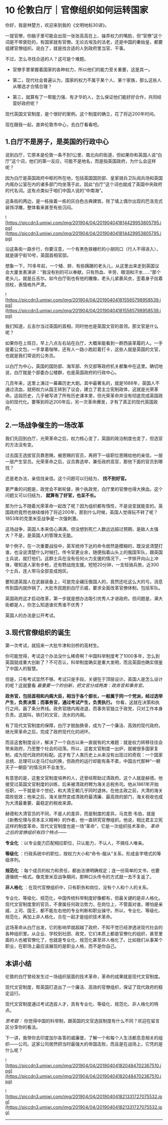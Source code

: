 # 10 伦敦白厅｜官僚组织如何运转国家

你好，我是林楚方，欢迎来到我的《文明地标30讲》。

一提官僚，你脑子里可能会出现一张张高高在上、操弄权力的嘴脸，但“官僚”这个词是不带褒贬的，有国家就有官僚。无论古埃及的法老，还是中国的秦始皇，都要组建官僚组织。说白了，就是找合适的人到政府里当官、干事。

不过，怎么寻找合适的人？这可是个难题。

* 官僚手里掌握着国家的各种权力，所以他们的能力至关重要，这是其一。

* 第二，现代社会普遍认为，国家的权力不属于某个人、某个家族，那么这些人从哪选才合情合理？

* 第三，就算有了一帮能力强、有才华的人，怎么保证他们能好好合作，共同经营好政府呢？

现代英国文官制度，是个很好的案例。这个制度的确立，花了将近200年时间。

现在跟我一起，直奔伦敦市中心，去白厅看看吧。

## 1.白厅不是房子，是英国的行政中心

说到白厅，它原本是伦敦一条不到1公里、南北向的街道，但如果你和英国人说“白厅”这个词，他们的第一反应，可能不是地名，而是指英国政府，为什么会这样呢？

因为白厅是英国政府中枢的所在地，包括英国国防部、皇家骑兵卫队阅兵场和英国内阁办公室在内的诸多部门均坐落于此，因此“白厅”这个词也就成了英国中央政府的代名词。这有点类似于咱们中国人说的“中南海”。

这条街的两边，是一栋挨着一栋的灰白色古典建筑，除了墙上偶尔出现的巴洛克式装饰浮雕，整体看来甚至有些沉闷。

![https://piccdn3.umiwi.com/img/201904/04/201904041814429953805795.jpg](https://piccdn3.umiwi.com/img/201904/04/201904041814429953805795.jpg)

沿这条街一路步行，你要注意，一个有黑色铁栅栏的小胡同口（行人不得进入），就是唐宁街10号，英国首相官邸。

想象一下，70多年前，一个矮、胖、有些蹒跚的老头儿，从这里出来走到英国议会大厦发表演讲：“我没有别的可以奉献，只有热血、辛劳、眼泪和汗水……”那个老头儿，就是丘吉尔。如今白厅街也有他的雕像，老头儿紧裹风衣，歪着身子拄着拐杖，表情格外严肃。

![https://piccdn3.umiwi.com/img/201904/04/201904041815565798958539.jpg](https://piccdn3.umiwi.com/img/201904/04/201904041815565798958539.jpg)

我们知道，丘吉尔当过英国的首相，同时他也是英国文官的首领。那文官是什么呢？

如果你在上班日，早上八点左右站在白厅，大概率能看到一群西装革履的人。一手提着公文包，一手拿着咖啡，还有人一路小跑赶着打卡，这些人就是英国的文官，也就是我们常说的公务员。

以白厅为中心，英国的国防部、海军部、外交部等政府机关都集中在这里。确切地说，白厅就是个部委办公楼群，也是英国政府的行政中心。

几百年来，这里上演过一幕幕历史大剧。其中最著名的，就是1688年，英国人不通过流血，就把权力从国王转到了议会，建立了君主立宪制政体，这就是光荣革命。这段历史，几乎被写进了所有历史课本里，但光荣革命并没有彻底完成英国政治的现代化。要等到将近200年后，另一次革命爆发，才有了真正的现代英国政府。

## 2.一场战争催生的一场改革

我们先回到白厅，光荣革命之后，权力核心变了，英国的政治制度也变了，但选官的方法没有变。

过去国王选拔官员靠恩赐，被恩赐的官员，再把下一级职位恩赐给他的亲信，一层一层产生官员。光荣革命之后，议员靠选举，兼任政府高官，那他下面的官员到哪找？

还是老办法，亲信找亲信。这个问题可以归结为， **找不到好官。**

更严重的问题是，政党会不断轮替，换个执政党，白厅里的官僚也得大换血。这个问题又可以归结为， **就算有了好官，也呆不长。**

那为什么不随着光荣革命一起改了呢？因为组织都有惰性，不是说变就能变的。英国政府竟然也继续维持了将近200年，那到什么时候，英国人觉得玩不转了呢？1853年的克里米亚战争是一次强刺激。 

这场战争，英国人本来信心满满，但没想到死亡人数远远超过预期，是敌人太强大？不是，是英国人的管理太无能。

举个例子，在一次重要战役中，英军统帅下达的命令居然是模糊的，既没说清楚打谁，也没说清楚什么时候打。传令官更业余，随便指着山头上的俄国军队，跟英国士兵说，就打他们。这群士兵在没有任何火力支援的情况下，一字排开向山上冲锋，哪知道人家有步枪，还有野战炮支援。短短20分钟，一支轻骑兵旅，近300个士兵，连人带马全部变成炮灰。

要知道英国人在武器装备上，可是完全碾压俄国人的，竟然还吃这么大的亏。消息传到国内就炸锅了，大批市民跑到白厅示威，要求全面改革官僚体制，包括军队。

英国政府这才启动改革，第一步就是想办法吸引优秀人才进政府。但问题是，满大街都是人，你怎么知道谁优秀谁不优秀？

英国人的办法是公开考试。

## 3.现代官僚组织的诞生

第一次考试，就招来一大批牛津和剑桥的高材生。

你可能觉得，考试这个办法没什么稀奇啊？中国科举制度考了1000多年，怎么到英国就成重大创新了？不可否认，科举制度确实是重大发明，而且英国也确实借鉴了中国人的智慧。

但是，只有考试显然不够。考试只是手段，关键在于顶层设计。英国人是怎么设计的呢？这就要看 *最重要一个的创新，把文官分成两类：政务官和事务官。*

 **政务官，包括首相和内阁大臣，相当于各个部长，一般属于同一个党派，经过选举产生，负责决策；而事务官，通过考试产生，负责执行。** 你看，这就在决策和执行之间，画了条分界线。政务官随内阁进退，而事务官独立于政党，只对工作本身负责。这就叫，铁打的文官，流水的内阁。

有了现代文官制度的保障，白厅才脱胎换骨，成为了一个廉洁、高效的现代政府。继光荣革命之后，完成了政府现代化的闭环。

而且这套制度设计，解决了一个自古以来一直就有的大难题：就是权力转移往往会带来政府，乃至整个社会的动荡。所以，这套文官制度一出炉，就被很多国家复制，成为现代政府的标配。这才有了人类历史上从来没有出现过的奇观：一个国家总统、总理可以走马灯似的换，但政府的运行却能有条不紊，中国古代那种“一朝天子一朝臣”的情况并不会发生。

有意思的是，这套文官制度培养的人，还曾经帮助过清政府。这个人就是赫德。他接受过英国文官制度的训练，后来被清政府聘为海关总税务司。他从1861年开始任职，一干就是半个世纪，和大清王朝几乎同时退休。在他主政之前，大清的海关腐败低效；他来之后，海关居然变成清政府最清廉、最高效的部门，海关税收也成为大清最重要、最稳定的税收来源。

赫德和大清官员的不同，不是人的差异，而是制度的差异。马克思·韦伯，就是《新教伦理与资本主义精神》的作者，他一直研究官僚组织。他说，相比君主立宪这样的制度革命，现代文官制度也是一场“革命”，它是一次组织技术革命， *革命之后的官僚组织有四个特点——*

 **专业化** ：以专业能力匹配相应职位，只认能力，不认人，不搞任人唯亲。

 **等级化** ：行政系统中的职位，按权力大小和“命令-服从”关系，形成金字塔式的等级序列。

 **规范化** ：每个成员的权力和责任，都由法律明确规定；连一份简单的文书，也要遵循统一格式。像克里米亚战争期间，那种口头传令的方式就一去不复返了。

 **非人格化** ：在现代官僚组织中，只有职务和岗位，没有个人和个人的关系。

专业化、等级化、规范化，中国传统科举制度好像都有，但最关键的是非人格化。现代文官制度里的官员，不隶属任何政治势力，在岗位上，不管面对谁，哪怕是亲戚、上司、国王，都不能左右他的专业判断和职业操守。所以，专业化、等级化、规范化，再加上非人格化，合在一起才是组织技术革命。

这场革命从白厅出发，它的影响早就超越了政府，不知不觉已经渗透进现代社会的各种组织里。从企业、学校到社团、政党，它们本质上都是官僚化的组织，甚至里面的人也被官僚化了，也就是专业化、规范化甚至非人格化了。比如我们从事某个职业，在职场上最应该展现的是职业人格，而不是你自己。

## 本讲小结

伦敦的白厅曾经发生过一场组织层面的技术革命，革命的成果就是现代文官制度。

现代文官制度，帮英国打造出了一个廉洁、高效的官僚组织，保证了现代政府的稳定运行。

现代文官制度通过考试选拔人才，具有专业化、等级化、规范化、非人格化的特点。

 *思考题：* 你觉得中国的科举制，跟英国的文官选拔制度有什么不同？欢迎在留言区分享你的看法。

下一讲，我带你去印度加尔各答的威廉堡，了解一个和每个人生活都息息相关的组织——公司。这家公司居然把当时最强大的帝国击败，而且是在战场上，它凭的是什么呢？

![https://piccdn3.umiwi.com/img/201904/04/201904041820484702367510.jpg](https://piccdn3.umiwi.com/img/201904/04/201904041820484702367510.jpg)

![https://piccdn3.umiwi.com/img/201904/04/201904041821331727075532.jpg](https://piccdn3.umiwi.com/img/201904/04/201904041821331727075532.jpg)

---
